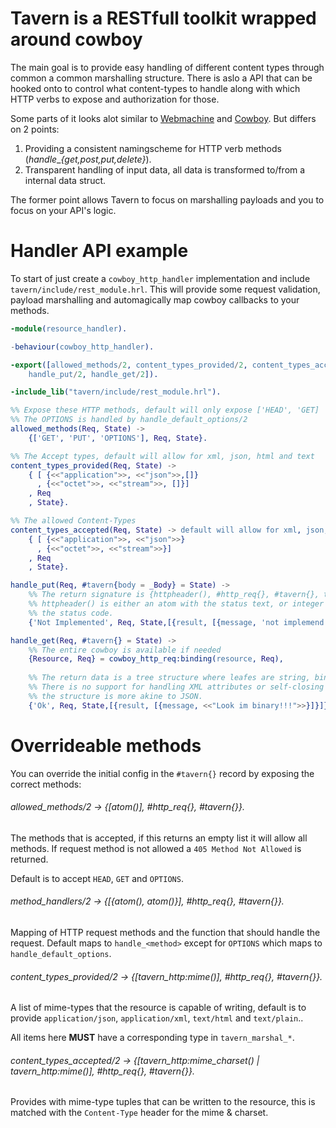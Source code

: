 # Tavern is a RESTfull toolkit wrapped around cowboy

The main goal is to provide easy handling of different content 
types through common a common marshalling structure. There is 
aslo a API that can be hooked onto to control what content-types
to handle along with which HTTP verbs to expose and authorization
for those.

Some parts of it looks alot similar to [Webmachine](http://github.com/basho/webmachine)
and [Cowboy](http://github.com/extend/cowboy). But differs on 2 points:
 1. Providing a consistent namingscheme for HTTP verb methods (_handle_\__{get,post,put,delete}_).
 1. Transparent handling of input data, all data is transformed to/from a internal data struct.

The former point allows Tavern to focus on marshalling payloads and you to focus
on your API's logic.

# Handler API example
To start of just create a `cowboy_http_handler` implementation and include
`tavern/include/rest_module.hrl`. This will provide some request validation,
payload marshalling and automagically map cowboy callbacks to your methods.

```erlang
-module(resource_handler).

-behaviour(cowboy_http_handler).

-export([allowed_methods/2, content_types_provided/2, content_types_accepted/2,
	handle_put/2, handle_get/2]).

-include_lib("tavern/include/rest_module.hrl").

%% Expose these HTTP methods, default will only expose ['HEAD', 'GET]
%% The OPTIONS is handled by handle_default_options/2
allowed_methods(Req, State) ->
	{['GET', 'PUT', 'OPTIONS'], Req, State}.

%% The Accept types, default will allow for xml, json, html and text
content_types_provided(Req, State) ->
	{ [ {<<"application">>, <<"json">>,[]}
	  , {<<"octet">>, <<"stream">>, []}]
	, Req
	, State}.

%% The allowed Content-Types
content_types_accepted(Req, State) -> default will allow for xml, json, html and text
	{ [ {<<"application">>, <<"json">>}
	  , {<<"octet">>, <<"stream">>}]
	, Req
	, State}.

handle_put(Req, #tavern{body = _Body} = State) ->
	%% The return signature is {httpheader(), #http_req{}, #tavern{}, tree()}
	%% httpheader() is either an atom with the status text, or integer representing
	%% the status code.
	{'Not Implemented', Req, State,[{result, [{message, 'not implemend'}]}]}.

handle_get(Req, #tavern{} = State) ->
	%% The entire cowboy is available if needed
	{Resource, Req} = cowboy_http_req:binding(resource, Req),
	
	%% The return data is a tree structure where leafes are string, binary or atom.
	%% There is no support for handling XML attributes or self-closing elements and
	%% the structure is more akine to JSON.
	{'Ok', Req, State,[{result, [{message, <<"Look im binary!!!">>}]}]}.
```

# Overrideable methods
You can override the initial config in the `#tavern{}` record by exposing the
correct methods:

###### allowed_methods/2 -> {[atom()], #http_req{}, #tavern{}}.
The methods that is accepted, if this returns an empty list it will allow all methods.
If request method is not allowed a `405 Method Not Allowed` is returned.

Default is to accept `HEAD`, `GET` and `OPTIONS`. 

###### method_handlers/2 -> {[{atom(), atom()}], #http_req{}, #tavern{}}.
Mapping of HTTP request methods and the function that should handle the
request. Default maps to `handle_<method>` except for `OPTIONS` which 
maps to `handle_default_options`.

###### content_types_provided/2 -> {[tavern_http:mime()], #http_req{}, #tavern{}}.
A list of mime-types that the resource is capable of writing, default is to
provide `application/json`, `application/xml`, `text/html` and `text/plain`..

All items here __MUST__ have a corresponding type in `tavern_marshal_*`.

###### content_types_accepted/2  -> {[tavern_http:mime_charset() | tavern_http:mime()], #http_req{}, #tavern{}}.
Provides with mime-type tuples that can be written to the resource, this is
matched with the `Content-Type` header for the mime & charset.

